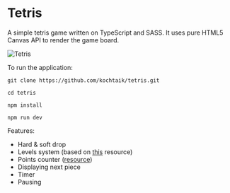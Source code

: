# Tetris

A simple tetris game written on TypeScript and SASS. It uses pure HTML5 Canvas API to render the game board.

![Tetris](https://user-images.githubusercontent.com/60788110/154923259-c05084e7-468d-4643-b26f-635207005e03.png)

To run the application:

`git clone https://github.com/kochtaik/tetris.git`

`cd tetris`

`npm install`

`npm run dev`

Features:
  * Hard & soft drop
  * Levels system (based on [this](https://tetris.fandom.com/wiki/Tetris_(NES,_Nintendo)) resource)
  * Points counter ([resource](https://ru.wikipedia.org/wiki/%D0%A2%D0%B5%D1%82%D1%80%D0%B8%D1%81#%D0%9D%D0%B0%D1%87%D0%B8%D1%81%D0%BB%D0%B5%D0%BD%D0%B8%D0%B5_%D0%BE%D1%87%D0%BA%D0%BE%D0%B2))
  * Displaying next piece
  * Timer
  * Pausing
